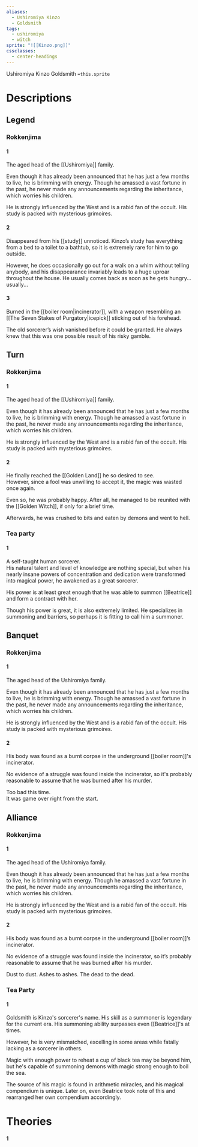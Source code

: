 ```yaml
---
aliases:
  - Ushiromiya Kinzo
  - Goldsmith
tags:
  - ushiromiya
  - witch
sprite: "![[Kinzo.png]]"
cssclasses:
  - center-headings
---
```

Ushiromiya Kinzo
Goldsmith
`=this.sprite`

# Descriptions

## Legend
### Rokkenjima
#### 1
The aged head of the [[Ushiromiya]] family.

Even though it has already been announced that he has just a few months to live, he is brimming with energy. Though he amassed a vast fortune in the past, he never made any announcements regarding the inheritance, which worries his children.

He is strongly influenced by the West and is a rabid fan of the occult.
His study is packed with mysterious grimoires.
#### 2
Disappeared from his [[study]] unnoticed.
Kinzo’s study has everything from a bed to a toilet to a bathtub, so it is extremely rare for him to go outside.

However, he does occasionally go out for a walk on a whim without telling anybody, and his disappearance invariably leads to a huge uproar throughout the house. He usually comes back as soon as he gets hungry... usually...
#### 3
Burned in the [[boiler room|incinerator]], with a weapon resembling an [[The Seven Stakes of Purgatory|icepick]] sticking out of his forehead.

The old sorcerer’s wish vanished before it could be granted. He always knew that this was one possible result of his risky gamble.
## Turn
### Rokkenjima
#### 1
The aged head of the [[Ushiromiya]] family.

Even though it has already been announced that he has just a few months to live, he is brimming with energy. Though he amassed a vast fortune in the past, he never made any announcements regarding the inheritance, which worries his children.

He is strongly influenced by the West and is a rabid fan of the occult.
His study is packed with mysterious grimoires.
#### 2
He finally reached the [[Golden Land]] he so desired to see.  
However, since a fool was unwilling to accept it, the magic was wasted once again.  

Even so, he was probably happy. After all, he managed to be reunited with the [[Golden Witch]], if only for a brief time.  

Afterwards, he was crushed to bits and eaten by demons and went to hell.
### Tea party
#### 1
A self-taught human sorcerer.  
His natural talent and level of knowledge are nothing special, but when his nearly insane powers of concentration and dedication were transformed into magical power, he awakened as a great sorcerer.  

His power is at least great enough that he was able to summon [[Beatrice]] and form a contract with her.  

Though his power is great, it is also extremely limited. He specializes in summoning and barriers, so perhaps it is fitting to call him a summoner.
## Banquet
### Rokkenjima
#### 1
The aged head of the Ushiromiya family.

Even though it has already been announced that he has just a few months to live, he is brimming with energy. Though he amassed a vast fortune in the past, he never made any announcements regarding the inheritance, which worries his children.

He is strongly influenced by the West and is a rabid fan of the occult.
His study is packed with mysterious grimoires.
#### 2
His body was found as a burnt corpse in the underground [[boiler room]]'s incinerator.  

No evidence of a struggle was found inside the incinerator, so it's probably reasonable to assume that he was burned after his murder.  

Too bad this time.  
It was game over right from the start.
## Alliance
### Rokkenjima
#### 1
The aged head of the Ushiromiya family.

Even though it has already been announced that he has just a few months to live, he is brimming with energy. Though he amassed a vast fortune in the past, he never made any announcements regarding the inheritance, which worries his children.

He is strongly influenced by the West and is a rabid fan of the occult.
His study is packed with mysterious grimoires.
#### 2
His body was found as a burnt corpse in the underground [[boiler room]]’s incinerator.  

No evidence of a struggle was found inside the incinerator, so it’s probably reasonable to assume that he was burned after his murder.  

Dust to dust. Ashes to ashes. The dead to the dead.
### Tea Party
#### 1
Goldsmith is Kinzo's sorcerer's name. His skill as a summoner is legendary for the current era. His summoning ability surpasses even [[Beatrice]]'s at times.

However, he is very mismatched, excelling in some areas while fatally lacking as a sorcerer in others.

Magic with enough power to reheat a cup of black tea may be beyond him, but he's capable of summoning demons with magic strong enough to boil the sea.

The source of his magic is found in arithmetic miracles, and his magical compendium is unique. Later on, even Beatrice took note of this and rearranged her own compendium accordingly.

# Theories
#### 1